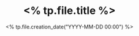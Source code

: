 ---
title: <% tp.file.title %>
date: <% tp.file.creation_date("YYYY-MM-DD 00:00") %>
modified: <% tp.file.last_modified_date("YYYY-MM-DD 00:00") %>
status: draft
---